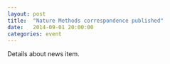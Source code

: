 ```yaml
---
layout: post
title:  "Nature Methods correspondence published"
date:   2014-09-01 20:00:00
categories: event
---
```


Details about news item.

[jekyll-gh]: https://github.com/jekyll/jekyll
[jekyll]:    http://jekyllrb.com
